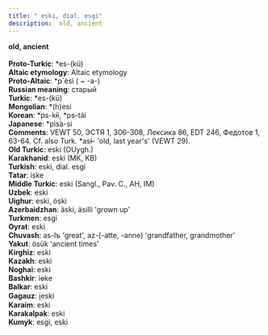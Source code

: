 ```yaml
---
title: " eski, dial. esgi"
description:  old, ancient
---
```

<p data-pagefind-weight="0.5">
<strong> old, ancient</strong><br><br>
<strong>Proto-Turkic</strong>:  *es-(kü)<br>
<strong>Altaic etymology</strong>:  Altaic etymology<br>
<strong> Proto-Altaic</strong>:  *p`èsì ( ~ -a-)<br>
<strong>Russian meaning</strong>:  старый<br>
<strong>Turkic</strong>:  *es-(kü)<br>
<strong>Mongolian</strong>:  *(h)esi<br>
<strong>Korean</strong>:  *ps-kɨ́i, *ps-tái<br>
<strong>Japanese</strong>:  *pìsà-si<br>
<strong>Comments</strong>:  VEWT 50, ЭСТЯ 1, 306-308, Лексика 86, EDT 246, Федотов 1, 63-64. Cf. also Turk. *asɨ- 'old, last year's' (VEWT 29).<br>
<strong>Old Turkic</strong>:  eski (OUygh.)<br>
<strong>Karakhanid</strong>:  eski (MK, KB)<br>
<strong>Turkish</strong>:  eski, dial. esgi<br>
<strong>Tatar</strong>:  iske<br>
<strong>Middle Turkic</strong>:  eski (Sangl., Pav. C., AH, IM)<br>
<strong>Uzbek</strong>:  eski<br>
<strong>Uighur</strong>:  eski, öski<br>
<strong>Azerbaidzhan</strong>:  äski, äsilli 'grown up'<br>
<strong>Turkmen</strong>:  esgi<br>
<strong>Oyrat</strong>:  eski<br>
<strong>Chuvash</strong>:  as-lъ 'great', az-(-atte, -anne) 'grandfather, grandmother'<br>
<strong>Yakut</strong>:  ösük 'ancient times'<br>
<strong>Kirghiz</strong>:  eski<br>
<strong>Kazakh</strong>:  eski<br>
<strong>Noghai</strong>:  eski<br>
<strong>Bashkir</strong>:  iɵke<br>
<strong>Balkar</strong>:  eski<br>
<strong>Gagauz</strong>:  i̯eski<br>
<strong>Karaim</strong>:  eski<br>
<strong>Karakalpak</strong>:  eski<br>
<strong>Kumyk</strong>:  esgi, eski<br>

</p>
